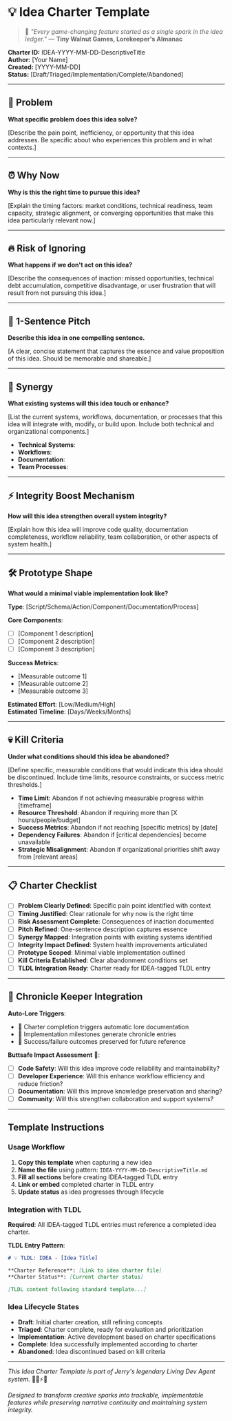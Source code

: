 # 💡 Idea Charter Template

> 📝 *"Every game-changing feature started as a single spark in the idea ledger."* — **Tiny Walnut Games, Lorekeeper's Almanac**

**Charter ID:** IDEA-YYYY-MM-DD-DescriptiveTitle  
**Author:** [Your Name]  
**Created:** [YYYY-MM-DD]  
**Status:** [Draft/Triaged/Implementation/Complete/Abandoned]  

---

## 🎯 Problem

**What specific problem does this idea solve?**

[Describe the pain point, inefficiency, or opportunity that this idea addresses. Be specific about who experiences this problem and in what contexts.]

---

## ⏰ Why Now

**Why is this the right time to pursue this idea?**

[Explain the timing factors: market conditions, technical readiness, team capacity, strategic alignment, or converging opportunities that make this idea particularly relevant now.]

---

## 🔥 Risk of Ignoring

**What happens if we don't act on this idea?**

[Describe the consequences of inaction: missed opportunities, technical debt accumulation, competitive disadvantage, or user frustration that will result from not pursuing this idea.]

---

## 🚀 1-Sentence Pitch

**Describe this idea in one compelling sentence.**

[A clear, concise statement that captures the essence and value proposition of this idea. Should be memorable and shareable.]

---

## 🔗 Synergy

**What existing systems will this idea touch or enhance?**

[List the current systems, workflows, documentation, or processes that this idea will integrate with, modify, or build upon. Include both technical and organizational components.]

- **Technical Systems**: 
- **Workflows**: 
- **Documentation**: 
- **Team Processes**: 

---

## ⚡ Integrity Boost Mechanism

**How will this idea strengthen overall system integrity?**

[Explain how this idea will improve code quality, documentation completeness, workflow reliability, team collaboration, or other aspects of system health.]

---

## 🛠️ Prototype Shape

**What would a minimal viable implementation look like?**

**Type**: [Script/Schema/Action/Component/Documentation/Process]

**Core Components**:
- [ ] [Component 1 description]
- [ ] [Component 2 description] 
- [ ] [Component 3 description]

**Success Metrics**:
- [Measurable outcome 1]
- [Measurable outcome 2]
- [Measurable outcome 3]

**Estimated Effort**: [Low/Medium/High]  
**Estimated Timeline**: [Days/Weeks/Months]

---

## 💀 Kill Criteria

**Under what conditions should this idea be abandoned?**

[Define specific, measurable conditions that would indicate this idea should be discontinued. Include time limits, resource constraints, or success metric thresholds.]

- **Time Limit**: Abandon if not achieving measurable progress within [timeframe]
- **Resource Threshold**: Abandon if requiring more than [X hours/people/budget]
- **Success Metrics**: Abandon if not reaching [specific metrics] by [date]
- **Dependency Failures**: Abandon if [critical dependencies] become unavailable
- **Strategic Misalignment**: Abandon if organizational priorities shift away from [relevant areas]

---

## 📋 Charter Checklist

- [ ] **Problem Clearly Defined**: Specific pain point identified with context
- [ ] **Timing Justified**: Clear rationale for why now is the right time
- [ ] **Risk Assessment Complete**: Consequences of inaction documented
- [ ] **Pitch Refined**: One-sentence description captures essence
- [ ] **Synergy Mapped**: Integration points with existing systems identified
- [ ] **Integrity Impact Defined**: System health improvements articulated
- [ ] **Prototype Scoped**: Minimal viable implementation outlined
- [ ] **Kill Criteria Established**: Clear abandonment conditions set
- [ ] **TLDL Integration Ready**: Charter ready for IDEA-tagged TLDL entry

---

## 🔮 Chronicle Keeper Integration

**Auto-Lore Triggers**:
- 🧠 Charter completion triggers automatic lore documentation
- 📜 Implementation milestones generate chronicle entries
- 🎯 Success/failure outcomes preserved for future reference

**Buttsafe Impact Assessment** 🍑:
- [ ] **Code Safety**: Will this idea improve code reliability and maintainability?
- [ ] **Developer Experience**: Will this enhance workflow efficiency and reduce friction?
- [ ] **Documentation**: Will this improve knowledge preservation and sharing?
- [ ] **Community**: Will this strengthen collaboration and support systems?

---

## Template Instructions

### Usage Workflow

1. **Copy this template** when capturing a new idea
2. **Name the file** using pattern: `IDEA-YYYY-MM-DD-DescriptiveTitle.md`
3. **Fill all sections** before creating IDEA-tagged TLDL entry
4. **Link or embed** completed charter in TLDL entry
5. **Update status** as idea progresses through lifecycle

### Integration with TLDL

**Required**: All IDEA-tagged TLDL entries must reference a completed idea charter.

**TLDL Entry Pattern**:
```markdown
# 💡 TLDL: IDEA - [Idea Title]

**Charter Reference**: [Link to idea charter file]
**Charter Status**: [Current charter status]

[TLDL content following standard template...]
```

### Idea Lifecycle States

- **Draft**: Initial charter creation, still refining concepts
- **Triaged**: Charter complete, ready for evaluation and prioritization  
- **Implementation**: Active development based on charter specifications
- **Complete**: Idea successfully implemented according to charter
- **Abandoned**: Idea discontinued based on kill criteria

---

*This Idea Charter Template is part of Jerry's legendary Living Dev Agent system.* 🧙‍♂️⚡📜

*Designed to transform creative sparks into trackable, implementable features while preserving narrative continuity and maintaining system integrity.*